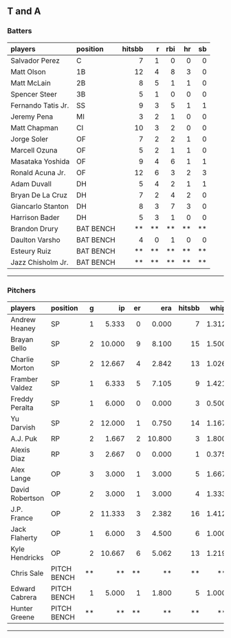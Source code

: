 ## T and A

### Batters

 
|players            |position  | hitsbb|  r| rbi| hr| sb| 
|:------------------|:---------|------:|--:|---:|--:|--:| 
|Salvador Perez     |C         |      7|  1|   0|  0|  0| 
|Matt Olson         |1B        |     12|  4|   8|  3|  0| 
|Matt McLain        |2B        |      8|  5|   1|  1|  0| 
|Spencer Steer      |3B        |      5|  1|   0|  0|  0| 
|Fernando Tatis Jr. |SS        |      9|  3|   5|  1|  1| 
|Jeremy Pena        |MI        |      3|  2|   1|  0|  0| 
|Matt Chapman       |CI        |     10|  3|   2|  0|  0| 
|Jorge Soler        |OF        |      7|  2|   2|  1|  0| 
|Marcell Ozuna      |OF        |      5|  2|   1|  1|  0| 
|Masataka Yoshida   |OF        |      9|  4|   6|  1|  1| 
|Ronald Acuna Jr.   |OF        |     12|  6|   3|  2|  3| 
|Adam Duvall        |DH        |      5|  4|   2|  1|  1| 
|Bryan De La Cruz   |DH        |      7|  2|   4|  2|  0| 
|Giancarlo Stanton  |DH        |      8|  3|   7|  3|  0| 
|Harrison Bader     |DH        |      5|  3|   1|  0|  0| 
|Brandon Drury      |BAT BENCH |     **| **|  **| **| **| 
|Daulton Varsho     |BAT BENCH |      4|  0|   1|  0|  0| 
|Esteury Ruiz       |BAT BENCH |     **| **|  **| **| **| 
|Jazz Chisholm Jr.  |BAT BENCH |     **| **|  **| **| **| 


* * *

### Pitchers

 
|players         |position    |  g|     ip| er|    era| hitsbb|  whip| so|  w| sv| 
|:---------------|:-----------|--:|------:|--:|------:|------:|-----:|--:|--:|--:| 
|Andrew Heaney   |SP          |  1|  5.333|  0|  0.000|      7| 1.312|  4|  1|  0| 
|Brayan Bello    |SP          |  2| 10.000|  9|  8.100|     15| 1.500|  8|  1|  0| 
|Charlie Morton  |SP          |  2| 12.667|  4|  2.842|     13| 1.026|  8|  1|  0| 
|Framber Valdez  |SP          |  1|  6.333|  5|  7.105|      9| 1.421| 13|  0|  0| 
|Freddy Peralta  |SP          |  1|  6.000|  0|  0.000|      3| 0.500|  6|  1|  0| 
|Yu Darvish      |SP          |  2| 12.000|  1|  0.750|     14| 1.167| 16|  2|  0| 
|A.J. Puk        |RP          |  2|  1.667|  2| 10.800|      3| 1.800|  1|  0|  0| 
|Alexis Diaz     |RP          |  3|  2.667|  0|  0.000|      1| 0.375|  4|  0|  1| 
|Alex Lange      |OP          |  3|  3.000|  1|  3.000|      5| 1.667|  4|  0|  3| 
|David Robertson |OP          |  2|  3.000|  1|  3.000|      4| 1.333|  1|  1|  1| 
|J.P. France     |OP          |  2| 11.333|  3|  2.382|     16| 1.412|  7|  1|  0| 
|Jack Flaherty   |OP          |  1|  6.000|  3|  4.500|      6| 1.000|  7|  1|  0| 
|Kyle Hendricks  |OP          |  2| 10.667|  6|  5.062|     13| 1.219| 10|  0|  0| 
|Chris Sale      |PITCH BENCH | **|     **| **|     **|     **|    **| **| **| **| 
|Edward Cabrera  |PITCH BENCH |  1|  5.000|  1|  1.800|      5| 1.000|  6|  0|  0| 
|Hunter Greene   |PITCH BENCH | **|     **| **|     **|     **|    **| **| **| **| 


* * *


